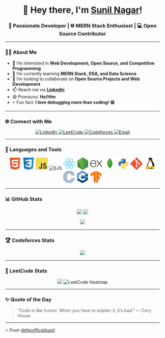 <!-- Profile Header -->
<h1 align="center">👋 Hey there, I'm <a href="https://github.com/theofficialsunil">Sunil Nagar</a>!</h1>
<h3 align="center">🚀 Passionate Developer | 🌐 MERN Stack Enthusiast | 💻 Open Source Contributor</h3>

---

### 👨‍💻 About Me
- 👀 I’m interested in **Web Development, Open Source, and Competitive Programming**  
- 🌱 I’m currently learning **MERN Stack, DSA, and Data Science**  
- 💞️ I’m looking to collaborate on **Open Source Projects and Web Development**  
- 📫 Reach me via [**LinkedIn**](https://www.linkedin.com/in/sunil-n-03b163320)  
- 😄 Pronouns: **He/Him**  
- ⚡ Fun fact: **I love debugging more than coding! 😆**

---

### 🌐 Connect with Me
<p align="center">
  <a href="https://www.linkedin.com/in/sunil-n-03b163320" target="_blank">
    <img src="https://img.shields.io/badge/LinkedIn-0078D4?style=for-the-badge&logo=linkedin&logoColor=white" alt="LinkedIn"/>
  </a>
  <a href="https://leetcode.com/u/S_Nagar/" target="_blank">
    <img src="https://img.shields.io/badge/LeetCode-FFA116?style=for-the-badge&logo=leetcode&logoColor=black" alt="LeetCode"/>
  </a>
  <a href="https://codeforces.com/profile/S_Nagar" target="_blank">
    <img src="https://img.shields.io/badge/Codeforces-1F8ACB?style=for-the-badge&logo=codeforces&logoColor=white" alt="Codeforces"/>
  </a>
  <a href="mailto:sunilnagar682@gmail.com">
    <img src="https://img.shields.io/badge/Email-D14836?style=for-the-badge&logo=gmail&logoColor=white" alt="Email"/>
  </a>
</p>

---

### 🧰 Languages and Tools
<p align="center">
  <img src="https://raw.githubusercontent.com/devicons/devicon/master/icons/html5/html5-original.svg" width="40" height="40" alt="HTML5"/>
  <img src="https://raw.githubusercontent.com/devicons/devicon/master/icons/css3/css3-original.svg" width="40" height="40" alt="CSS3"/>
  <img src="https://raw.githubusercontent.com/devicons/devicon/master/icons/javascript/javascript-original.svg" width="40" height="40" alt="JavaScript"/>
  <img src="https://cdn.jsdelivr.net/gh/mde/ejs-site@main/ejs.svg" width="40" height="40" alt="EJS" />
  <img src="https://raw.githubusercontent.com/devicons/devicon/master/icons/react/react-original.svg" width="40" height="40" alt="React"/>
  <img src="https://raw.githubusercontent.com/devicons/devicon/master/icons/nodejs/nodejs-original.svg" width="40" height="40" alt="Node.js"/>
  <img src="https://raw.githubusercontent.com/devicons/devicon/master/icons/express/express-original.svg" width="40" height="40" alt="Express"/>
  <img src="https://raw.githubusercontent.com/devicons/devicon/master/icons/mongodb/mongodb-original.svg" width="40" height="40" alt="MongoDB"/>
  <img src="https://raw.githubusercontent.com/devicons/devicon/master/icons/python/python-original.svg" width="40" height="40" alt="Python"/>
  <img src="https://raw.githubusercontent.com/devicons/devicon/master/icons/git/git-original.svg" width="40" height="40" alt="Git"/>
  <img src="https://raw.githubusercontent.com/devicons/devicon/master/icons/linux/linux-original.svg" width="40" height="40" alt="Linux"/>
  <img src="https://raw.githubusercontent.com/devicons/devicon/master/icons/c/c-original.svg" width="40" height="40" alt="C"/>
  <img src="https://raw.githubusercontent.com/devicons/devicon/master/icons/cplusplus/cplusplus-original.svg" width="40" height="40" alt="C++"/>
  <img src="https://raw.githubusercontent.com/devicons/devicon/master/icons/tensorflow/tensorflow-original.svg" width="40" height="40" alt="TensorFlow"/>
</p>

---

### 📊 GitHub Stats
<p align="center">
  <img src="https://github-readme-stats.vercel.app/api?username=theofficialsunil&show_icons=true&theme=tokyonight&hide_border=true&v=1" width="48%" />
  <img src="https://streak-stats.demolab.com?user=theofficialsunil&theme=tokyonight&hide_border=true&v=1" width="48%" />
</p>

<p align="center">
  <img src="https://github-readme-stats.vercel.app/api/top-langs/?username=theofficialsunil&layout=compact&theme=tokyonight&hide_border=true&v=1" width="48%" />
</p>

---

### 🏆 Codeforces Stats
<p align="center">
  <img src="https://codeforces-readme-stats.vercel.app/api/card?username=S_Nagar&theme=tokyonight&force_username=true" width="65%" />
</p>

---

### 🧮 LeetCode Stats
<p align="center">
  <img src="https://leetcard.jacoblin.cool/S_Nagar?theme=dark&font=Karma&ext=contest" width="75%" />
   <img src="https://leetcard.jacoblin.cool/S_Nagar?ext=heatmap" alt="LeetCode Heatmap" />
</p>

---

### ✨ Quote of the Day
> “Code is like humor. When you have to explain it, it’s bad.” — Cory House

---

⭐️ *From [@theofficialsunil](https://github.com/theofficialsunil)*
